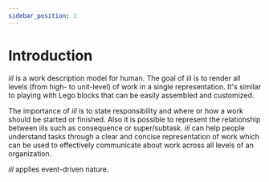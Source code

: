 ```yaml
---
sidebar_position: 1
---
```


# Introduction

*iil* is a work description model for human. 
The goal of iil is to render all levels (from high- to unit-level) of work in a single representation.
It's similar to playing with Lego blocks that can be easily assembled and customized.

The importance of *iil* is to state responsibility and where or how a work should be started or finished. Also it is possible to represent the relationship between iils such as consequence or super/subtask. *iil* can help people understand tasks through a clear and concise representation of work which can be used to effectively communicate about work across all levels of an organization.

*iil* applies event-driven nature.

